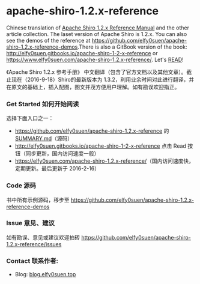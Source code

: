 apache-shiro-1.2.x-reference
============================


Chinese translation of  [Apache Shiro 1.2.x Reference Manual](http://shiro.apache.org/reference) and the other article collection. 
The laset version of Apache Shiro is 1.2.x. You can also see the demos of the reference at <https://github.com/elfy0suen/apache-shiro-1.2.x-reference-demos>.There is also a GitBook version of the book: <http://elfy0suen.gitbooks.io/apache-shiro-1-2-x-reference> or <https://www.elfy0suen.com/apache-shiro-1.2.x-reference/>.
Let's [READ](SUMMARY.md)!

《Apache Shiro 1.2.x 参考手册》 中文翻译（包含了官方文档以及其他文章）。截止现在（2016-9-18）Shiro的最新版本为 1.3.2，利用业余时间对此进行翻译，并在原文的基础上，插入配图，图文并茂方便用户理解。如有勘误欢迎指正。

### Get Started 如何开始阅读

选择下面入口之一：

* <https://github.com/elfy0suen/apache-shiro-1.2.x-reference> 的 [SUMMARY.md](SUMMARY.md)（源码）
* <http://elfy0suen.gitbooks.io/apache-shiro-1-2-x-reference> 点击 Read 按钮（同步更新，国内访问速度一般）
* <https://elfy0suen.com/apache-shiro-1.2.x-reference/>（国内访问速度快，定期更新。最后更新于 2016-2-16）

### Code 源码

书中所有示例源码，移步至 <https://github.com/elfy0suen/apache-shiro-1.2.x-reference-demos>

### Issue 意见、建议

如有勘误、意见或建议欢迎拍砖 <https://github.com/elfy0suen/apache-shiro-1.2.x-reference/issues>

### Contact 联系作者:

* Blog: [blog.elfy0suen.top](https://blog.elfy0suen.top)
